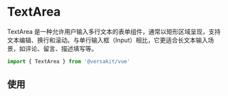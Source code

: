# TextArea

TextArea 是一种允许用户输入多行文本的表单组件，通常以矩形区域呈现，支持文本编辑、换行和滚动。与单行输入框（Input）相比，它更适合长文本输入场景，如评论、留言、描述填写等。

```typescript
import { TextArea } from '@versakit/vue'
```

## 使用

<demo vue="./example/index.vue" />
